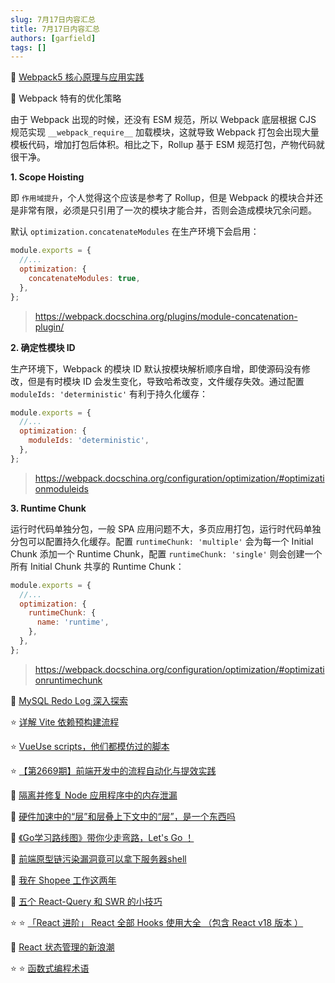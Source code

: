 ```yaml
---
slug: 7月17日内容汇总
title: 7月17日内容汇总
authors: [garfield]
tags: []
---
```


📒 [Webpack5 核心原理与应用实践](https://juejin.cn/book/7115598540721618944)

📒 Webpack 特有的优化策略

由于 Webpack 出现的时候，还没有 ESM 规范，所以 Webpack 底层根据 CJS 规范实现 `__webpack_require__` 加载模块，这就导致 Webpack 打包会出现大量模板代码，增加打包后体积。相比之下，Rollup 基于 ESM 规范打包，产物代码就很干净。

**1. Scope Hoisting**

即 `作用域提升`，个人觉得这个应该是参考了 Rollup，但是 Webpack 的模块合并还是非常有限，必须是只引用了一次的模块才能合并，否则会造成模块冗余问题。

默认 `optimization.concatenateModules` 在生产环境下会启用：

```js
module.exports = {
  //...
  optimization: {
    concatenateModules: true,
  },
};
```

> https://webpack.docschina.org/plugins/module-concatenation-plugin/

**2. 确定性模块 ID**

生产环境下，Webpack 的模块 ID 默认按模块解析顺序自增，即使源码没有修改，但是有时模块 ID 会发生变化，导致哈希改变，文件缓存失效。通过配置 `moduleIds: 'deterministic'` 有利于持久化缓存：

```js
module.exports = {
  //...
  optimization: {
    moduleIds: 'deterministic',
  },
};
```

> https://webpack.docschina.org/configuration/optimization/#optimizationmoduleids

**3. Runtime Chunk**

运行时代码单独分包，一般 SPA 应用问题不大，多页应用打包，运行时代码单独分包可以配置持久化缓存。配置 `runtimeChunk: 'multiple'` 会为每一个 Initial Chunk 添加一个 Runtime Chunk，配置 `runtimeChunk: 'single'` 则会创建一个所有 Initial Chunk 共享的 Runtime Chunk：

```js
module.exports = {
  //...
  optimization: {
    runtimeChunk: {
      name: 'runtime',
    },
  },
};
```

> https://webpack.docschina.org/configuration/optimization/#optimizationruntimechunk

📒 [MySQL Redo Log 深入探索](https://mp.weixin.qq.com/s/X1aL0qC3cslkwhThS6XidA)

⭐️ [详解 Vite 依赖预构建流程](https://mp.weixin.qq.com/s/UD0-7rWtOAxMuDpOR77gug)

⭐️ [VueUse scripts，他们都模仿过的脚本](https://mp.weixin.qq.com/s/5dXLp7NjlpVsexOGTjbJ8A)

⭐️ [【第2669期】前端开发中的流程自动化与提效实践](https://mp.weixin.qq.com/s/bRlG5tc244ZVmPdb4mjbGQ)

📒 [隔离并修复 Node 应用程序中的内存泄漏](https://www.useanvil.com/blog/engineering/isolating-memory-leak-in-node/)

📒 [硬件加速中的“层”和层叠上下文中的“层”，是一个东西吗](https://juejin.cn/post/7119136400465330184)

📒 [《Go学习路线图》带你少走弯路，Let's Go ！](https://juejin.cn/post/7119123646471208968)

📒 [前端原型链污染漏洞竟可以拿下服务器shell](https://mp.weixin.qq.com/s/zVSDbYFrRASnJCr2dJycDQ)

📒 [我在 Shopee 工作这两年](https://juejin.cn/post/7116448560568074270)

📒 [五个 React-Query 和 SWR 的小技巧](https://www.youtube.com/watch?v=JaM2rExmmqs)

⭐️ ⭐️ [「React 进阶」 React 全部 Hooks 使用大全 （包含 React v18 版本 ）](https://juejin.cn/post/7118937685653192735)

📒 [React 状态管理的新浪潮](https://frontendmastery.com/posts/the-new-wave-of-react-state-management/)

⭐️ ⭐️ [函数式编程术语](https://github.com/shfshanyue/fp-jargon-zh)
